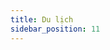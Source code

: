 ```yaml
---
title: Du lịch
sidebar_position: 11
---
```


<!-- vnexpress-du-lich:START -->
<!-- vnexpress-du-lich:END -->
